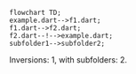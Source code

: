<!---
Generated by https://github.com/polina-c/layerlens
Dependencies that create loop are markes with `!`.
-->

```mermaid
flowchart TD;
example.dart-->f1.dart;
f1.dart-->f2.dart;
f2.dart--!-->example.dart;
subfolder1-->subfolder2;
```

Inversions: 1, with subfolders: 2.

